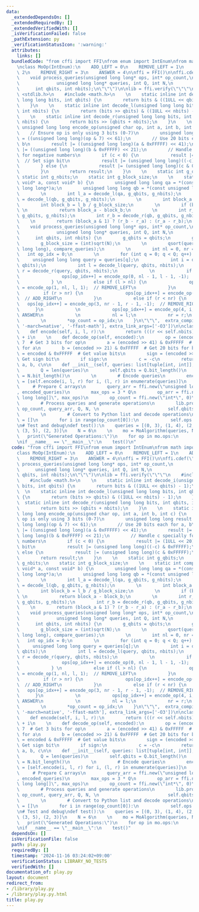 ```yaml
---
data:
  _extendedDependsOn: []
  _extendedRequiredBy: []
  _extendedVerifiedWith: []
  _isVerificationFailed: false
  _pathExtension: py
  _verificationStatusIcon: ':warning:'
  attributes:
    links: []
  bundledCode: "from cffi import FFI\nfrom enum import IntEnum\nfrom math import isqrt\n\
    \nclass MoOp(IntEnum):\n    ADD_LEFT = 0\n    REMOVE_LEFT = 1\n    ADD_RIGHT =\
    \ 2\n    REMOVE_RIGHT = 3\n    ANSWER = 4\n\nffi = FFI()\n\nffi.cdef(\"\"\"\n\
    \    void process_queries(unsigned long long* ops, int* op_count,\n          \
    \              unsigned long long* queries, int Q, int N,\n                  \
    \      int qbits, int nbits);\n\"\"\")\n\nlib = ffi.verify(\"\"\"\n    #include\
    \ <stdlib.h>\n    #include <math.h>\n    \n    static inline int decode_i(unsigned\
    \ long long bits, int qbits) {\n        return bits & ((1ULL << qbits) - 1);\n\
    \    }\n    \n    static inline int decode_l(unsigned long long bits, int qbits,\
    \ int nbits) {\n        return (bits >> qbits) & ((1ULL << nbits) - 1);\n    }\n\
    \    \n    static inline int decode_r(unsigned long long bits, int qbits, int\
    \ nbits) {\n        return bits >> (qbits + nbits);\n    }\n    \n    static inline\
    \ unsigned long long encode_op(unsigned char op, int a, int b, int c) {\n    \
    \    // Ensure op is only using 3 bits (0-7)\n        unsigned long long result\
    \ = ((unsigned long long)(op & 7) << 61);\n        // Use 20 bits each for a,\
    \ b\n        result |= ((unsigned long long)(a & 0xFFFFF) << 41);\n        result\
    \ |= ((unsigned long long)(b & 0xFFFFF) << 21);\n        // Handle c specially\
    \ for negative numbers\n        if (c < 0) {\n            result |= (1ULL << 20);\
    \  // Set sign bit\n            result |= (unsigned long long)((-c) & 0xFFFFF);\n\
    \        } else {\n            result |= (unsigned long long)(c & 0xFFFFF);\n\
    \        }\n        return result;\n    }\n    \n    static int g_qbits;\n   \
    \ static int g_nbits;\n    static int g_block_size;\n    \n    static int compare_queries(const\
    \ void* a, const void* b) {\n        unsigned long long qa = *(const unsigned\
    \ long long*)a;\n        unsigned long long qb = *(const unsigned long long*)b;\n\
    \        \n        int l_a = decode_l(qa, g_qbits, g_nbits);\n        int l_b\
    \ = decode_l(qb, g_qbits, g_nbits);\n        \n        int block_a = l_a / g_block_size;\n\
    \        int block_b = l_b / g_block_size;\n        \n        if (block_a != block_b)\
    \ \n            return block_a - block_b;\n        \n        int r_a = decode_r(qa,\
    \ g_qbits, g_nbits);\n        int r_b = decode_r(qb, g_qbits, g_nbits);\n    \
    \    \n        return (block_a & 1) ? (r_b - r_a) : (r_a - r_b);\n    }\n    \n\
    \    void process_queries(unsigned long long* ops, int* op_count,\n          \
    \              unsigned long long* queries, int Q, int N,\n                  \
    \      int qbits, int nbits) {\n        g_qbits = qbits;\n        g_nbits = nbits;\n\
    \        g_block_size = (int)sqrt(N);\n        \n        qsort(queries, Q, sizeof(unsigned\
    \ long long), compare_queries);\n        \n        int nl = 0, nr = 0;\n     \
    \   int op_idx = 0;\n        \n        for (int q = 0; q < Q; q++) {\n       \
    \     unsigned long long query = queries[q];\n            int i = decode_i(query,\
    \ qbits);\n            int l = decode_l(query, qbits, nbits);\n            int\
    \ r = decode_r(query, qbits, nbits);\n            \n            if (l < nl) {\n\
    \                ops[op_idx++] = encode_op(0, nl - 1, l - 1, -1);  // ADD_LEFT\n\
    \            } \n            else if (l > nl) {\n                ops[op_idx++]\
    \ = encode_op(1, nl, l, 1);  // REMOVE_LEFT\n            }\n            \n   \
    \         if (r > nr) {\n                ops[op_idx++] = encode_op(2, nr, r, 1);\
    \  // ADD_RIGHT\n            }\n            else if (r < nr) {\n             \
    \   ops[op_idx++] = encode_op(3, nr - 1, r - 1, -1);  // REMOVE_RIGHT\n      \
    \      }\n            \n            ops[op_idx++] = encode_op(4, i, l, r);  //\
    \ ANSWER\n            \n            nl = l;\n            nr = r;\n        }\n\
    \        \n        *op_count = op_idx;\n    }\n\"\"\",  extra_compile_args=['-O3',\
    \ '-march=native', '-ffast-math'], extra_link_args=['-O3'])\n\nclass MoAlgorithm:\n\
    \    def encode(self, i, l, r):\n        return (((r << self.nbits) + l) << self.qbits)\
    \ + i\n    \n    def decode_op(self, encoded):\n        op = (encoded >> 61) &\
    \ 7  # Get 3 bits for op\n        a = (encoded >> 41) & 0xFFFFF  # Get 20 bits\
    \ for a\n        b = (encoded >> 21) & 0xFFFFF  # Get 20 bits for b\n        c\
    \ = encoded & 0xFFFFF  # Get value bits\n        sign = (encoded >> 20) & 1  #\
    \ Get sign bit\n        if sign:\n            c = -c\n        return MoOp(op),\
    \ a, b, c\n\n    def __init__(self, queries: list[tuple[int, int]], N: int):\n\
    \        Q = len(queries)\n        self.qbits = Q.bit_length()\n        self.nbits\
    \ = N.bit_length()\n        \n        # Encode queries\n        encoded_queries\
    \ = [self.encode(i, l, r) for i, (l, r) in enumerate(queries)]\n        \n   \
    \     # Prepare C arrays\n        query_arr = ffi.new(\"unsigned long long[]\"\
    , encoded_queries)\n        max_ops = 3 * Q\n        op_arr = ffi.new(\"unsigned\
    \ long long[]\", max_ops)\n        op_count = ffi.new(\"int*\", 0)\n        \n\
    \        # Process queries and generate operations\n        lib.process_queries(op_arr,\
    \ op_count, query_arr, Q, N, \n                          self.qbits, self.nbits)\n\
    \        \n        # Convert to Python list and decode operations\n        self.ops\
    \ = []\n        for i in range(op_count[0]):\n            self.ops.append(self.decode_op(op_arr[i]))\n\
    \n# Test and debug\ndef test():\n    queries = [(0, 3), (1, 4), (2, 5), (0, 2),\
    \ (3, 5), (2, 3)]\n    N = 6\n    \n    mo = MoAlgorithm(queries, N)\n    \n \
    \   print(\"Generated Operations:\")\n    for op in mo.ops:\n        print(op)\n\
    \nif __name__ == \"__main__\":\n    test()\n"
  code: "from cffi import FFI\nfrom enum import IntEnum\nfrom math import isqrt\n\n\
    class MoOp(IntEnum):\n    ADD_LEFT = 0\n    REMOVE_LEFT = 1\n    ADD_RIGHT = 2\n\
    \    REMOVE_RIGHT = 3\n    ANSWER = 4\n\nffi = FFI()\n\nffi.cdef(\"\"\"\n    void\
    \ process_queries(unsigned long long* ops, int* op_count,\n                  \
    \      unsigned long long* queries, int Q, int N,\n                        int\
    \ qbits, int nbits);\n\"\"\")\n\nlib = ffi.verify(\"\"\"\n    #include <stdlib.h>\n\
    \    #include <math.h>\n    \n    static inline int decode_i(unsigned long long\
    \ bits, int qbits) {\n        return bits & ((1ULL << qbits) - 1);\n    }\n  \
    \  \n    static inline int decode_l(unsigned long long bits, int qbits, int nbits)\
    \ {\n        return (bits >> qbits) & ((1ULL << nbits) - 1);\n    }\n    \n  \
    \  static inline int decode_r(unsigned long long bits, int qbits, int nbits) {\n\
    \        return bits >> (qbits + nbits);\n    }\n    \n    static inline unsigned\
    \ long long encode_op(unsigned char op, int a, int b, int c) {\n        // Ensure\
    \ op is only using 3 bits (0-7)\n        unsigned long long result = ((unsigned\
    \ long long)(op & 7) << 61);\n        // Use 20 bits each for a, b\n        result\
    \ |= ((unsigned long long)(a & 0xFFFFF) << 41);\n        result |= ((unsigned\
    \ long long)(b & 0xFFFFF) << 21);\n        // Handle c specially for negative\
    \ numbers\n        if (c < 0) {\n            result |= (1ULL << 20);  // Set sign\
    \ bit\n            result |= (unsigned long long)((-c) & 0xFFFFF);\n        }\
    \ else {\n            result |= (unsigned long long)(c & 0xFFFFF);\n        }\n\
    \        return result;\n    }\n    \n    static int g_qbits;\n    static int\
    \ g_nbits;\n    static int g_block_size;\n    \n    static int compare_queries(const\
    \ void* a, const void* b) {\n        unsigned long long qa = *(const unsigned\
    \ long long*)a;\n        unsigned long long qb = *(const unsigned long long*)b;\n\
    \        \n        int l_a = decode_l(qa, g_qbits, g_nbits);\n        int l_b\
    \ = decode_l(qb, g_qbits, g_nbits);\n        \n        int block_a = l_a / g_block_size;\n\
    \        int block_b = l_b / g_block_size;\n        \n        if (block_a != block_b)\
    \ \n            return block_a - block_b;\n        \n        int r_a = decode_r(qa,\
    \ g_qbits, g_nbits);\n        int r_b = decode_r(qb, g_qbits, g_nbits);\n    \
    \    \n        return (block_a & 1) ? (r_b - r_a) : (r_a - r_b);\n    }\n    \n\
    \    void process_queries(unsigned long long* ops, int* op_count,\n          \
    \              unsigned long long* queries, int Q, int N,\n                  \
    \      int qbits, int nbits) {\n        g_qbits = qbits;\n        g_nbits = nbits;\n\
    \        g_block_size = (int)sqrt(N);\n        \n        qsort(queries, Q, sizeof(unsigned\
    \ long long), compare_queries);\n        \n        int nl = 0, nr = 0;\n     \
    \   int op_idx = 0;\n        \n        for (int q = 0; q < Q; q++) {\n       \
    \     unsigned long long query = queries[q];\n            int i = decode_i(query,\
    \ qbits);\n            int l = decode_l(query, qbits, nbits);\n            int\
    \ r = decode_r(query, qbits, nbits);\n            \n            if (l < nl) {\n\
    \                ops[op_idx++] = encode_op(0, nl - 1, l - 1, -1);  // ADD_LEFT\n\
    \            } \n            else if (l > nl) {\n                ops[op_idx++]\
    \ = encode_op(1, nl, l, 1);  // REMOVE_LEFT\n            }\n            \n   \
    \         if (r > nr) {\n                ops[op_idx++] = encode_op(2, nr, r, 1);\
    \  // ADD_RIGHT\n            }\n            else if (r < nr) {\n             \
    \   ops[op_idx++] = encode_op(3, nr - 1, r - 1, -1);  // REMOVE_RIGHT\n      \
    \      }\n            \n            ops[op_idx++] = encode_op(4, i, l, r);  //\
    \ ANSWER\n            \n            nl = l;\n            nr = r;\n        }\n\
    \        \n        *op_count = op_idx;\n    }\n\"\"\",  extra_compile_args=['-O3',\
    \ '-march=native', '-ffast-math'], extra_link_args=['-O3'])\n\nclass MoAlgorithm:\n\
    \    def encode(self, i, l, r):\n        return (((r << self.nbits) + l) << self.qbits)\
    \ + i\n    \n    def decode_op(self, encoded):\n        op = (encoded >> 61) &\
    \ 7  # Get 3 bits for op\n        a = (encoded >> 41) & 0xFFFFF  # Get 20 bits\
    \ for a\n        b = (encoded >> 21) & 0xFFFFF  # Get 20 bits for b\n        c\
    \ = encoded & 0xFFFFF  # Get value bits\n        sign = (encoded >> 20) & 1  #\
    \ Get sign bit\n        if sign:\n            c = -c\n        return MoOp(op),\
    \ a, b, c\n\n    def __init__(self, queries: list[tuple[int, int]], N: int):\n\
    \        Q = len(queries)\n        self.qbits = Q.bit_length()\n        self.nbits\
    \ = N.bit_length()\n        \n        # Encode queries\n        encoded_queries\
    \ = [self.encode(i, l, r) for i, (l, r) in enumerate(queries)]\n        \n   \
    \     # Prepare C arrays\n        query_arr = ffi.new(\"unsigned long long[]\"\
    , encoded_queries)\n        max_ops = 3 * Q\n        op_arr = ffi.new(\"unsigned\
    \ long long[]\", max_ops)\n        op_count = ffi.new(\"int*\", 0)\n        \n\
    \        # Process queries and generate operations\n        lib.process_queries(op_arr,\
    \ op_count, query_arr, Q, N, \n                          self.qbits, self.nbits)\n\
    \        \n        # Convert to Python list and decode operations\n        self.ops\
    \ = []\n        for i in range(op_count[0]):\n            self.ops.append(self.decode_op(op_arr[i]))\n\
    \n# Test and debug\ndef test():\n    queries = [(0, 3), (1, 4), (2, 5), (0, 2),\
    \ (3, 5), (2, 3)]\n    N = 6\n    \n    mo = MoAlgorithm(queries, N)\n    \n \
    \   print(\"Generated Operations:\")\n    for op in mo.ops:\n        print(op)\n\
    \nif __name__ == \"__main__\":\n    test()"
  dependsOn: []
  isVerificationFile: false
  path: play.py
  requiredBy: []
  timestamp: '2024-11-16 03:24:02+09:00'
  verificationStatus: LIBRARY_NO_TESTS
  verifiedWith: []
documentation_of: play.py
layout: document
redirect_from:
- /library/play.py
- /library/play.py.html
title: play.py
---
```

